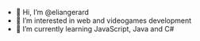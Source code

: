 - 👋 Hi, I’m @eliangerard
- 👀 I’m interested in web and videogames development
- 🌱 I’m currently learning JavaScript, Java and C#

<!---
eliangerard/eliangerard is a ✨ special ✨ repository because its `README.md` (this file) appears on your GitHub profile.
You can click the Preview link to take a look at your changes.
--->
